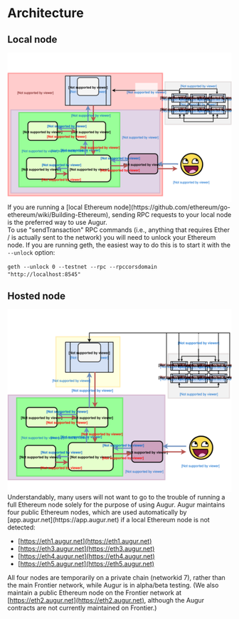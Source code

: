 Architecture
============

Local node
----------
<img src="images/architecture_local.svg" onerror="this.src='images/architecture_local.png'">
If you are running a [local Ethereum node](https://github.com/ethereum/go-ethereum/wiki/Building-Ethereum), sending RPC requests to your local node is the preferred way to use Augur.

<aside class="notice">To use "sendTransaction" RPC commands (i.e., anything that requires Ether / is actually sent to the network) you will need to unlock your Ethereum node.  If you are running geth, the easiest way to do this is to start it with the <code>--unlock</code> option:

<code class="block">geth --unlock 0 --testnet --rpc --rpccorsdomain "http://localhost:8545"</code></aside>

Hosted node
-----------
<img src="images/architecture_hosted.svg" onerror="this.src='images/architecture_hosted.png'">
Understandably, many users will not want to go to the trouble of running a full Ethereum node solely for the purpose of using Augur.  Augur maintains four public Ethereum nodes, which are used automatically by [app.augur.net](https://app.augur.net) if a local Ethereum node is not detected:

- [https://eth1.augur.net](https://eth1.augur.net)
- [https://eth3.augur.net](https://eth3.augur.net)
- [https://eth4.augur.net](https://eth4.augur.net)
- [https://eth5.augur.net](https://eth5.augur.net)

All four nodes are temporarily on a private chain (networkid 7), rather than the main Frontier network, while Augur is in alpha/beta testing.  (We also maintain a public Ethereum node on the Frontier network at [https://eth2.augur.net](https://eth2.augur.net), although the Augur contracts are not currently maintained on Frontier.)

